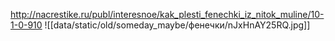 http://nacrestike.ru/publ/interesnoe/kak_plesti_fenechki_iz_nitok_muline/10-1-0-910
![[data/static/old/someday_maybe/фенечки/nJxHnAY25RQ.jpg]]
